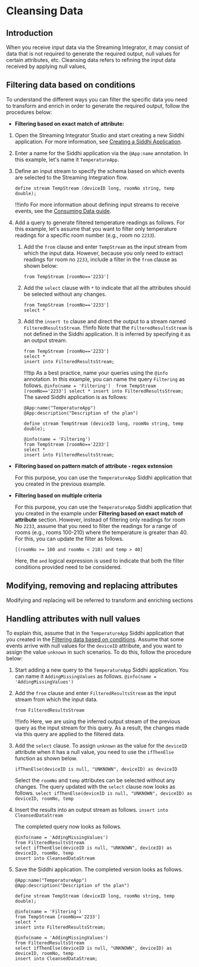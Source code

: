 # Cleansing Data

## Introduction

When you receive input data via the Streaming Integrator, it may consist of data that is not required to generate the 
required output, null values for certain attributes, etc.  Cleansing data refers to refining the input data received by 
applying null values, 

## Filtering data based on conditions

To understand the different ways you can filter the specific data you need to transform and enrich in order to generate 
the required output, follow the procedures below:
    
    
 - **Filtering based on exact match of attribute:**
 
 1. Open the Streaming Integrator Studio and start creating a new Siddhi application. For more information, see [Creating a Siddhi Application](../develop/creating-a-Siddhi-Application.md).
 
 2. Enter a name for the Siddhi application via the `@App:name` annotation. In this example, let's name it `TemperatureApp`.
 
 3. Define an input stream to specify the schema based on which events are selected to the Streaming Integration flow.
    ```
    define stream TempStream (deviceID long, roomNo string, temp double);
    ```
    
    !!!info
        For more information about defining input streams to receive events, see the [Consuming Data guide](consuming-messages.md).
 
 4. Add a query to generate filtered temperature readings as follows. For this example, let's assume that you want to 
 filter only temperature readings for a specific room number (e.g., room no `2233`).
 
    1. Add the `from` clause and enter `TempStream` as the input stream from which the input data. However, because you 
    only need to extract readings for room no `2233`, include a filter in the `from` clause as shown below:
        ```
        from TempStream [roomNo=='2233']
        ```
        
    2. Add the `select` clause with `*` to indicate that all the attributes should be selected without any changes.
        ```
        from TempStream [roomNo=='2233']
        select *
        ```
        
    3. Add the `insert to` clause and direct the output to a stream named `FilteredResultsStream`.
        !!!info
            Note that the `FilteredResultsStream` is not defined in the Siddhi application. It is inferred by specifying
             it as an output stream.
        ```
        from TempStream [roomNo=='2233']
        select *
        insert into FilteredResultsStream;
        ```
        
        !!!tip
            As a best practice, name your queries using the `@info` annotation. In this example, you can name the query `Filtering` as follows.
            ```
            @info(name = 'Filtering') 
            from TempStream [roomNo=='2233']
            select *
            insert into FilteredResultsStream;
            ```
        The saved Siddhi application is as follows:
        
        ```
        @App:name("TemperatureApp")
        @App:description("Description of the plan")
        
        define stream TempStream (deviceID long, roomNo string, temp double);
        
        @info(name = 'Filtering') 
        from TempStream [roomNo=='2233']
        select *
        insert into FilteredResultsStream;
        ```
        
 - **Filtering based on pattern match of attribute - regex extension**
 
    For this purpose, you can use the `TemperatureApp` Siddhi application that you created in the previous example. 
    
 - **Filtering based on multiple criteria**
 
    For this purpose, you can use the `TemperatureApp` Siddhi application that you created in the example under 
    **Filtering based on exact match of attribute** section. However, instead of filtering only readings for room No `2233`, assume
     that you need to filter the readings for a range of rooms (e.g., rooms 100-210) where the temperature is greater 
     than 40. For this, you can update the filter as follows.
    
    `[(roomNo >= 100 and roomNo < 210) and temp > 40]`
    
    Here, the `and` logical expression is used to indicate that both the filter conditions provided need to be considered.
    

## Modifying, removing and replacing attributes
Modifying and replacing will be referred to transform and enriching sections

## Handling attributes with null values

To explain this, assume that in the `TemperatureApp` Siddhi application that you created in the [Filtering data based on conditions](##filtering-data-based-on-conditions).
Assume that some events arrive with null values for the `deviceID` attribute, and you want to assign the value `unknown` in such scenarios.
To do this, follow the procedure below:

1. Start adding a new query to the `TemperatureApp` Siddhi application. You can name it `AddingMissingValues` as follows.
    `@info(name = 'AddingMissingValues')`
    
    
2. Add the `from` clause and enter `FilteredResultsStream` as the input stream from which the input data.
    ```
    from FilteredResultsStream
    ```
    !!!info
        Here, we are using the inferred output stream of the previous query as the input stream for this query. As a 
        result, the changes made via this query are applied to the filtered data.
    
3. Add the `select` clause. To assign `unknown` as the value for the `deviceID` attribute when it has a null value, you 
   need to use the `ifThenElse` function as shown below.

    `ifThenElse(deviceID is null, "UNKNOWN", deviceID) as deviceID`
    
   Select the `roomNo` and `temp` attributes can be selected without any changes. The query updated with the `select` clause now looks as follows.
   `select ifThenElse(deviceID is null, "UNKNOWN", deviceID) as deviceID, roomNo, temp`

   
 4. Insert the results into an output stream as follows.
    `insert into CleansedDataStream`
    
    The completed query now looks as follows.
    
    ```
    @info(name = 'AddingMissingValues')
    from FilteredResultsStream
    select ifThenElse(deviceID is null, "UNKNOWN", deviceID) as deviceID, roomNo, temp
    insert into CleansedDataStream
    ```
    
 5. Save the Siddhi application. The completed version looks as follows.
    ```
    @App:name("TemperatureApp")
    @App:description("Description of the plan")
    
    define stream TempStream (deviceID long, roomNo string, temp double);
    
    @info(name = 'Filtering') 
    from TempStream [roomNo=='2233']
    select *
    insert into FilteredResultsStream;
    
    @info(name = 'AddingMissingValues')
    from FilteredResultsStream
    select ifThenElse(deviceID is null, "UNKNOWN", deviceID) as deviceID, roomNo, temp
    insert into CleansedDataStream;
    ```